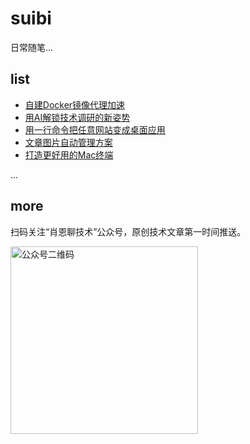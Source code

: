 # suibi
日常随笔...

## list
- [自建Docker镜像代理加速](./article自建Docker镜像代理加速.md)
- [用AI解锁技术调研的新姿势](./article用AI解锁技术调研的新姿势.md)
- [用一行命令把任意网站变成桌面应用](./article/用一行命令把任意网站变成桌面应用.md)
- [文章图片自动管理方案](./article/文章图片自动管理方案.md)
- [打造更好用的Mac终端](./article/打造更好用的Mac终端.md)

...

## more
扫码关注“肖恩聊技术”公众号，原创技术文章第一时间推送。

<img src="https://cdn.jsdelivr.net/gh/Xiaoxie1994/images/images/20241103221454.png" alt="公众号二维码" width="300">
